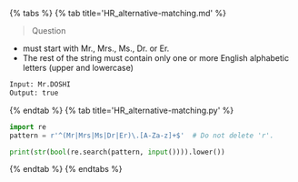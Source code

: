 {% tabs %}
{% tab title='HR_alternative-matching.md' %}

> Question

* must start with Mr., Mrs., Ms., Dr. or Er.
* The rest of the string must contain only one or more English alphabetic letters (upper and lowercase)

```txt
Input: Mr.DOSHI
Output: true
```

{% endtab %}
{% tab title='HR_alternative-matching.py' %}

```py
import re
pattern = r'^(Mr|Mrs|Ms|Dr|Er)\.[A-Za-z]+$'  # Do not delete 'r'.

print(str(bool(re.search(pattern, input()))).lower())
```

{% endtab %}
{% endtabs %}
